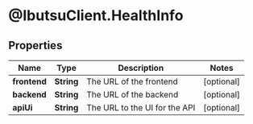 # @IbutsuClient.HealthInfo

## Properties

Name | Type | Description | Notes
------------ | ------------- | ------------- | -------------
**frontend** | **String** | The URL of the frontend | [optional] 
**backend** | **String** | The URL of the backend | [optional] 
**apiUi** | **String** | The URL to the UI for the API | [optional] 


